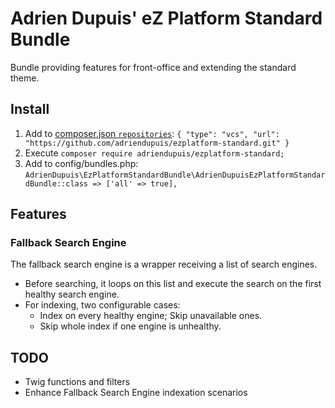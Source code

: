 Adrien Dupuis' eZ Platform Standard Bundle
==========================================

Bundle providing features for front-office and extending the standard theme.

Install
-------

1. Add to [composer.json `repositories`](https://getcomposer.org/doc/04-schema.md#repositories): `{ "type": "vcs", "url": "https://github.com/adriendupuis/ezplatform-standard.git" }`
1. Execute `composer require adriendupuis/ezplatform-standard;`
1. Add to config/bundles.php: `AdrienDupuis\EzPlatformStandardBundle\AdrienDupuisEzPlatformStandardBundle::class => ['all' => true],`

Features
--------

### Fallback Search Engine

The fallback search engine is a wrapper receiving a list of search engines.
* Before searching, it loops on this list and execute the search on the first healthy search engine.
* For indexing, two configurable cases:
  - Index on every healthy engine; Skip unavailable ones.
  - Skip whole index if one engine is unhealthy.

TODO
----

- Twig functions and filters
- Enhance Fallback Search Engine indexation scenarios
